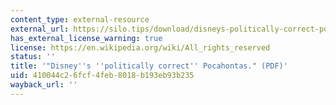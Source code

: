 ```yaml
---
content_type: external-resource
external_url: https://silo.tips/download/disneys-politically-correct-pocahontas-by-kilpatrick-jacquelyn-cineaste-dec95-vo
has_external_license_warning: true
license: https://en.wikipedia.org/wiki/All_rights_reserved
status: ''
title: '"Disney''s ''politically correct'' Pocahontas." (PDF)'
uid: 410044c2-6fcf-4feb-8018-b193eb93b235
wayback_url: ''
---
```

